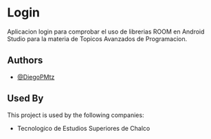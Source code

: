 
# Login

Aplicacion login para comprobar el uso de librerias ROOM en Android Studio para la materia de Topicos Avanzados de Programacion.

## Authors

- [@DiegoPMtz](https://github.com/DiegoPMtz)

  
## Used By

This project is used by the following companies:

- Tecnologico de Estudios Superiores de Chalco

  
